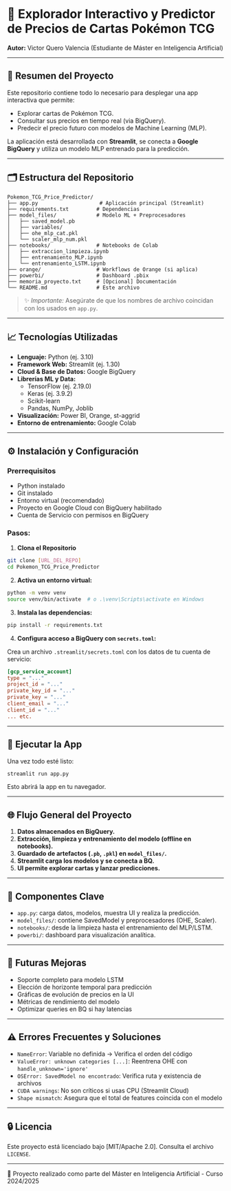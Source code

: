# 🎨 Explorador Interactivo y Predictor de Precios de Cartas Pokémon TCG

**Autor:** Victor Quero Valencia (Estudiante de Máster en Inteligencia Artificial)

---

## 📄 Resumen del Proyecto

Este repositorio contiene todo lo necesario para desplegar una app interactiva que permite:

- Explorar cartas de Pokémon TCG.
- Consultar sus precios en tiempo real (via BigQuery).
- Predecir el precio futuro con modelos de Machine Learning (MLP).

La aplicación está desarrollada con **Streamlit**, se conecta a **Google BigQuery** y utiliza un modelo MLP entrenado para la predicción.

---

## 🗂️ Estructura del Repositorio

```
Pokemon_TCG_Price_Predictor/
├── app.py                    # Aplicación principal (Streamlit)
├── requirements.txt         # Dependencias
├── model_files/             # Modelo ML + Preprocesadores
│   ├── saved_model.pb
│   ├── variables/
│   ├── ohe_mlp_cat.pkl
│   └── scaler_mlp_num.pkl
├── notebooks/               # Notebooks de Colab
│   ├── extraccion_limpieza.ipynb
│   ├── entrenamiento_MLP.ipynb
│   └── entrenamiento_LSTM.ipynb
├── orange/                  # Workflows de Orange (si aplica)
├── powerbi/                 # Dashboard .pbix
├── memoria_proyecto.txt     # [Opcional] Documentación
└── README.md                # Este archivo
```

> ✨ *Importante:* Asegúrate de que los nombres de archivo coincidan con los usados en `app.py`.

---

## 📈 Tecnologías Utilizadas

- **Lenguaje:** Python (ej. 3.10)
- **Framework Web:** Streamlit (ej. 1.30)
- **Cloud & Base de Datos:** Google BigQuery
- **Librerías ML y Data:**
  - TensorFlow (ej. 2.19.0)
  - Keras (ej. 3.9.2)
  - Scikit-learn
  - Pandas, NumPy, Joblib
- **Visualización:** Power BI, Orange, st-aggrid
- **Entorno de entrenamiento:** Google Colab

---

## ⚙️ Instalación y Configuración

### Prerrequisitos

- Python instalado
- Git instalado
- Entorno virtual (recomendado)
- Proyecto en Google Cloud con BigQuery habilitado
- Cuenta de Servicio con permisos en BigQuery

### Pasos:

1. **Clona el Repositorio**

```bash
git clone [URL_DEL_REPO]
cd Pokemon_TCG_Price_Predictor
```

2. **Activa un entorno virtual:**

```bash
python -m venv venv
source venv/bin/activate  # o .\venv\Scripts\activate en Windows
```

3. **Instala las dependencias:**

```bash
pip install -r requirements.txt
```

4. **Configura acceso a BigQuery con `secrets.toml`:**

Crea un archivo `.streamlit/secrets.toml` con los datos de tu cuenta de servicio:

```toml
[gcp_service_account]
type = "..."
project_id = "..."
private_key_id = "..."
private_key = "..."
client_email = "..."
client_id = "..."
... etc.
```

---

## 🔹 Ejecutar la App

Una vez todo esté listo:

```bash
streamlit run app.py
```

Esto abrirá la app en tu navegador.

---

## 🌐 Flujo General del Proyecto

1. **Datos almacenados en BigQuery.**
2. **Extracción, limpieza y entrenamiento del modelo (offline en notebooks).**
3. **Guardado de artefactos (`.pb`, `.pkl`) en `model_files/`.**
4. **Streamlit carga los modelos y se conecta a BQ.**
5. **UI permite explorar cartas y lanzar predicciones.**

---

## 🔧 Componentes Clave

- `app.py`: carga datos, modelos, muestra UI y realiza la predicción.
- `model_files/`: contiene SavedModel y preprocesadores (OHE, Scaler).
- `notebooks/`: desde la limpieza hasta el entrenamiento del MLP/LSTM.
- `powerbi/`: dashboard para visualización analítica.

---

## 🚀 Futuras Mejoras

- Soporte completo para modelo LSTM
- Elección de horizonte temporal para predicción
- Gráficas de evolución de precios en la UI
- Métricas de rendimiento del modelo
- Optimizar queries en BQ si hay latencias

---

## ⚠️ Errores Frecuentes y Soluciones

- `NameError`: Variable no definida → Verifica el orden del código
- `ValueError: unknown categories [...]`: Reentrena OHE con `handle_unknown='ignore'`
- `OSError: SavedModel no encontrado`: Verifica ruta y existencia de archivos
- `CUDA warnings`: No son críticos si usas CPU (Streamlit Cloud)
- `Shape mismatch`: Asegura que el total de features coincida con el modelo

---

## 🔒 Licencia

Este proyecto está licenciado bajo [MIT/Apache 2.0]. Consulta el archivo `LICENSE`.

---

🚀 Proyecto realizado como parte del Máster en Inteligencia Artificial - Curso 2024/2025
